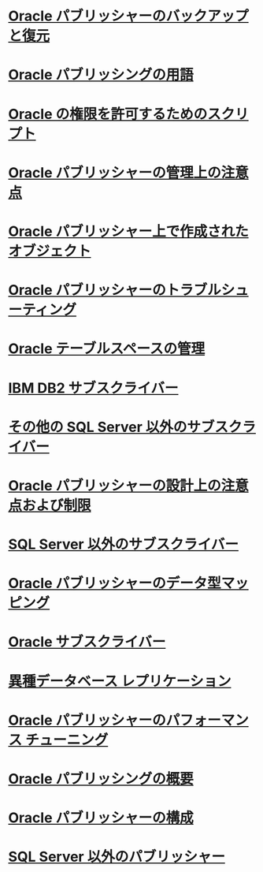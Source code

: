# [Oracle パブリッシャーのバックアップと復元](backup-and-restore-for-oracle-publishers.md)
# [Oracle パブリッシングの用語](glossary-of-terms-for-oracle-publishing.md)
# [Oracle の権限を許可するためのスクリプト](script-to-grant-oracle-permissions.md)
# [Oracle パブリッシャーの管理上の注意点](administrative-considerations-for-oracle-publishers.md)
# [Oracle パブリッシャー上で作成されたオブジェクト](objects-created-on-the-oracle-publisher.md)
# [Oracle パブリッシャーのトラブルシューティング](troubleshooting-oracle-publishers.md)
# [Oracle テーブルスペースの管理](manage-oracle-tablespaces.md)
# [IBM DB2 サブスクライバー](ibm-db2-subscribers.md)
# [その他の SQL Server 以外のサブスクライバー](other-non-sql-server-subscribers.md)
# [Oracle パブリッシャーの設計上の注意点および制限](design-considerations-and-limitations-for-oracle-publishers.md)
# [SQL Server 以外のサブスクライバー](non-sql-server-subscribers.md)
# [Oracle パブリッシャーのデータ型マッピング](data-type-mapping-for-oracle-publishers.md)
# [Oracle サブスクライバー](oracle-subscribers.md)
# [異種データベース レプリケーション](heterogeneous-database-replication.md)
# [Oracle パブリッシャーのパフォーマンス チューニング](performance-tuning-for-oracle-publishers.md)
# [Oracle パブリッシングの概要](oracle-publishing-overview.md)
# [Oracle パブリッシャーの構成](configure-an-oracle-publisher.md)
# [SQL Server 以外のパブリッシャー](non-sql-server-publishers.md)
